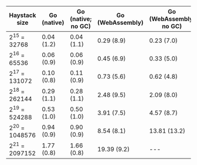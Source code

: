 Haystack size|Go (native)|Go (native; no GC)|Go (WebAssembly)|Go (WebAssembly; no GC)|TinyGo|TinyGo (no GC)
---|---|---|---|---|---|---
2<sup>15</sup> = 32768|0.04 (1.2)|0.04 (1.1)|0.29 (8.9)|0.23 (7.0)|0.34 (10.3)|0.06 (2.0)
2<sup>16</sup> = 65536|0.06 (0.9)|0.06 (0.9)|0.45 (6.9)|0.33 (5.0)|0.32 (4.9)|0.10 (1.5)
2<sup>17</sup> = 131072|0.10 (0.8)|0.11 (0.9)|0.73 (5.6)|0.62 (4.8)|0.87 (6.6)|0.19 (1.5)
2<sup>18</sup> = 262144|0.29 (1.1)|0.28 (1.1)|2.48 (9.5)|2.09 (8.0)|2.71 (10.3)|0.54 (2.1)
2<sup>19</sup> = 524288|0.53 (1.0)|0.50 (1.0)|3.91 (7.5)|4.57 (8.7)|7.39 (14.1)|1.06 (2.0)
2<sup>20</sup> = 1048576|0.94 (0.9)|0.90 (0.9)|8.54 (8.1)|13.81 (13.2)|316.78 (302.1)|2.28 (2.2)
2<sup>21</sup> = 2097152|1.77 (0.8)|1.66 (0.8)|19.39 (9.2)|---|12293.82 (5862.1)|6.30 (3.0)